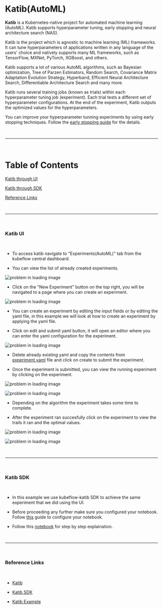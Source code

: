# Katib(AutoML)

**Katib** is a Kubernetes-native project for automated machine learning (AutoML). Katib supports hyperparameter tuning, early stopping and neural architecture search (NAS).

Katib is the project which is agnostic to machine learning (ML) frameworks. It can tune hyperparameters of applications written in any language of the users' choice and natively supports many ML frameworks, such as TensorFlow, MXNet, PyTorch, XGBoost, and others.

Katib supports a lot of various AutoML algorithms, such as Bayesian optimization, Tree of Parzen Estimators, Random Search, Covariance Matrix Adaptation Evolution Strategy, Hyperband, Efficient Neural Architecture Search, Differentiable Architecture Search and many more. 

Katib runs several training jobs (known as trials) within each hyperparameter tuning job (experiment). Each trial tests a different set of hyperparameter configurations. At the end of the experiment, Katib outputs the optimized values for the hyperparameters.

You can improve your hyperparameter tunning experiments by using early stopping techniques. Follow the [early stopping guide](https://www.kubeflow.org/docs/components/katib/early-stopping/) for the details.

<br/><hr><br/>

# Table of Contents

[Katib through UI](#katibUI)

[Katib through SDK](#katibSDK)

[Reference Links](#reference)

<br/><hr><br/>

<a name="katibUI"></a>

### **Katib UI**
<br />

- To access katib navigate to "Experiments(AutoML)" tab from the kubeflow central dashboard.

- You can view the list of already created experiments.

![problem in loading image](./images/katib-1.jpg)

- Click on the "New Experiment" button on the top right, you will be navigated to a page where you can create an experiment.

![problem in loading image](./images/katib-2.jpg)

- You can create an experiment by editing the input fields or by editing the yaml file, in this example we will look at how to create an experiment by applying the yaml file.

- Click on edit and submit yaml button, it will open an editor where you can enter the yaml configuration for the experiment.

![problem in loading image](./images/katib-3.jpg)

- Delete already existing yaml and copy the contents from [experiment.yaml](https://github.com/pranavaninadam/kfp-demo/blob/main/notebooks/experiment.yaml) file and click on create to submit the experiment.

- Once the experiment is submitted, you can view the running experiment by clicking on the experiment.

![problem in loading image](./images/katib-4.jpg)


![problem in loading image](./images/katib-5.png)

- Depending on the algorithm the experiment takes some time to complete.

- After the experiment ran succesfully click on the experiment to view the trails it ran and the optimal values.

![problem in loading image](./images/katib-6.jpg)

![problem in loading image](./images/katib-7.jpg)

<br/><hr><br/>

<a name="katibSDK"></a>

### **Katib SDK**
<br />

- In this example we use kubeflow-katib SDK to achieve the same experiment that we did using the UI.

- Before proceeding any further make sure you configured your notebook. Follow [this](https://github.com/pranavaninadam/kfp-demo/blob/main/runbooks/configure-notebook.md) guide to configure your notebook.

- Follow this [notebook](https://github.com/pranavaninadam/kfp-demo/blob/main/notebooks/katib-sample.ipynb) for step by step explaination.

<br/><hr><br/>

<a name="reference"></a>

### **Reference Links**
<br />

- [Katib](https://www.kubeflow.org/docs/components/katib/overview/)

- [Katib SDK](https://github.com/kubeflow/katib/tree/master/sdk/python/v1beta1/kubeflow/katib)

- [Katib Example](https://github.com/kubeflow/katib/blob/master/examples/v1beta1/kubeflow-pipelines/kubeflow-e2e-mnist.ipynb)